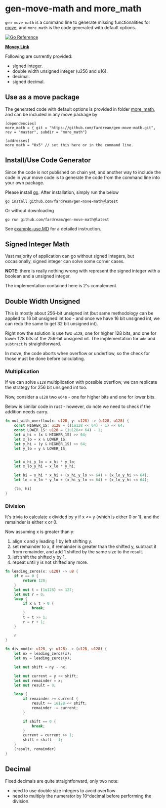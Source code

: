 # gen-move-math and more_math

`gen-move-math` is a command line to generate missing functionalities for [move](https://github.com/move-language/move), and `more_math` is the code generated with default options.

[![Go Reference](https://pkg.go.dev/badge/github.com/fardream/gen-move-math.svg)](https://pkg.go.dev/github.com/fardream/gen-move-math)

[**Movey Link**](https://www.movey.net/packages/more_math)

Following are currently provided:

- signed integer.
- double width unsigned integer (u256 and u16).
- decimal.
- signed decimal.

## Use as a move package

The generated code with default options is provided in folder [more_math](./more_math), and can be included in any move package by

```
[dependencies]
more_math = { git = "https://github.com/fardream/gen-move-math.git", rev = "master", subdir = "more_math"}

[addresses]
more_math = "0x5" // set this here or in the command line.
```

## Install/Use Code Generator

Since the code is not published on chain yet, and another way to include the code in your move code is to generate the code from the command line into your own package.

Please install [go](https://go.dev). After installation, simply run the below

```shell
go install github.com/fardream/gen-move-math@latest
```

Or without downloading

```shell
go run github.com/fardream/gen-move-math@latest
```

See [example-use.MD](./example-use.MD) for a detailed instruction.

## Signed Integer Math

Vast majority of application can go without signed integers, but occasionally, signed integer can solve some corner cases.

**NOTE**: there is really nothing wrong with represent the signed integer with a boolean and a unsigned integer.

The implementation contained here is 2's complement.

## Double Width Unsigned

This is mostly about 256-bit unsigned int (but same methodology can be applied to 16 bit unsigned int too - and once we have 16 bit unsigned int, we can redo the same to get 32 bit unsigned int).

Right now the solution is use two `u128`, one for higher 128 bits, and one for lower 128 bits of the 256-bit unsigned int. The implementation for `add` and `subtract` is straightforward.

In move, the code aborts when overflow or underflow, so the check for those must be done before calculating.

### Multiplication

If we can solve `u128` multiplication with possible overflow, we can replicate the strategy for 256 bit unsigend int too.

Now, consider a `u128` two `u64`s - one for higher bits and one for lower bits.

Below is similar code in rust - however, do note we need to check if the addition needs carry.

```rust
fn mul_with_overflow(x: u128, y: u128) -> (u128, u128) {
    const HIGHER_1S: u128 = ((1u128 << 64) - 1) << 64;
    const LOWER_1S: u128 = (1u128<< 64) - 1;
    let x_hi = (x & HIGHER_1S) >> 64;
    let x_lo = x & LOWER_1S;
    let y_hi = (y & HIGHER_1S) >> 64;
    let y_lo = y & LOWER_1S;


    let x_hi_y_lo = x_hi * y_lo;
    let x_lo_y_hi = x_lo * y_hi;

    let hi = x_hi * x_hi + (x_hi_y_lo >> 64) + (x_lo_y_hi >> 64);
    let lo = x_lo * y_lo + (x_hi_y_lo << 64) + (x_lo_y_hi << 64);

    (lo, hi)
}
```

### Division

It's trivia to calculate x divided by y if x <= y (which is either 0 or 1), and the remainder is either x or 0.

Now assuming x is greater than y:

1. align x and y leading 1 by left shifting y.
1. set remainder to x, if remainder is greater than the shifted y, subtract it from remainder, and add 1 shifted by the same size to the result.
1. left shift the shifted y by 1.
1. repeat until y is not shifted any more.

```rust
fn leading_zeros(x: u128) -> u8 {
    if x == 0 {
        return 128;
    }
    let mut t = (1u128) << 127;
    let mut r = 0;
    loop {
        if x & t > 0 {
            break;
        }
        t = t >> 1;
        r = r + 1;
    }

    r
}

fn div_mod(x: u128, y: u128) -> (u128, u128) {
    let nx = leading_zeros(x);
    let ny = leading_zeros(y);

    let mut shift = ny - nx;

    let mut current = y << shift;
    let mut remainder = x;
    let mut result = 0;

    loop {
        if remainder >= current {
            result += 1u128 << shift;
            remainder -= current;
        }

        if shift == 0 {
            break;
        }
        current = current >> 1;
        shift = shift - 1;
    }
    (result, remainder)
}
```

## Decimal

Fixed decimals are quite straightforward, only two note:

- need to use double size integers to avoid overflow
- need to multiply the numerator by 10^decimal before performing the division.
